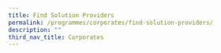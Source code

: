 ```yaml
---
title: Find Solution Providers
permalink: /programmes/corporates/find-solution-providers/
description: ""
third_nav_title: Corporates
---
```


